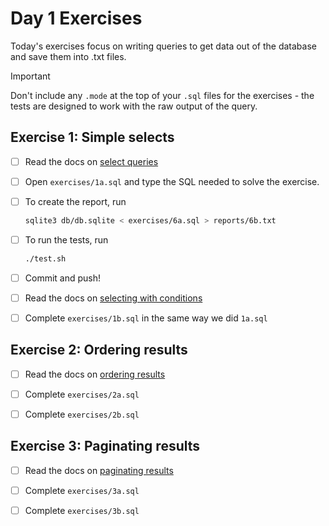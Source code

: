 # Day 1 Exercises

Today's exercises focus on writing queries to get data out of the database and
save them into .txt files.

> [!IMPORTANT]
>
> Don't include any `.mode` at the top of your `.sql` files for the exercises -
> the tests are designed to work with the raw output of the query.

## Exercise 1: Simple selects

- [ ] Read the docs on
      [select queries](https://tech-docs.corndel.com/sql/select-queries.html)

- [ ] Open `exercises/1a.sql` and type the SQL needed to solve the exercise.

- [ ] To create the report, run

  ```bash
  sqlite3 db/db.sqlite < exercises/6a.sql > reports/6b.txt
  ```

- [ ] To run the tests, run

  ```bash
  ./test.sh
  ```

- [ ] Commit and push!

- [ ] Read the docs on
      [selecting with conditions](https://tech-docs.corndel.com/sql/select-queries.html)

- [ ] Complete `exercises/1b.sql` in the same way we did `1a.sql`

## Exercise 2: Ordering results

- [ ] Read the docs on
      [ordering results](https://tech-docs.corndel.com/sql/ordering-results.html)

- [ ] Complete `exercises/2a.sql`

- [ ] Complete `exercises/2b.sql`

## Exercise 3: Paginating results

- [ ] Read the docs on
      [paginating results](https://tech-docs.corndel.com/sql/limit-offset.html)

- [ ] Complete `exercises/3a.sql`

- [ ] Complete `exercises/3b.sql`
